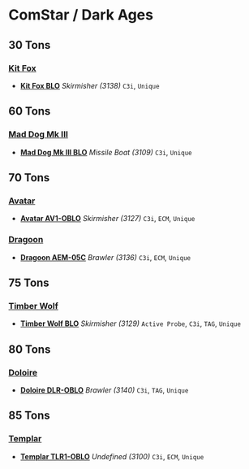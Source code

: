 # ComStar / Dark Ages

## 30 Tons

### [Kit Fox](../../mechs/kit_fox.md)
- [**Kit Fox BLO**](../../mechs/kit_fox/kit_fox_blo.md) *Skirmisher (3138)* `C3i`, `Unique`

## 60 Tons

### [Mad Dog Mk III](../../mechs/mad_dog_mk_iii.md)
- [**Mad Dog Mk III BLO**](../../mechs/mad_dog_mk_iii/mad_dog_mk_iii_blo.md) *Missile Boat (3109)* `C3i`, `Unique`

## 70 Tons

### [Avatar](../../mechs/avatar.md)
- [**Avatar AV1-OBLO**](../../mechs/avatar/avatar_av1-oblo.md) *Skirmisher (3127)* `C3i`, `ECM`, `Unique`

### [Dragoon](../../mechs/dragoon.md)
- [**Dragoon AEM-05C**](../../mechs/dragoon/dragoon_aem-05c.md) *Brawler (3136)* `C3i`, `ECM`, `Unique`

## 75 Tons

### [Timber Wolf](../../mechs/timber_wolf.md)
- [**Timber Wolf BLO**](../../mechs/timber_wolf/timber_wolf_blo.md) *Skirmisher (3129)* `Active Probe`, `C3i`, `TAG`, `Unique`

## 80 Tons

### [Doloire](../../mechs/doloire.md)
- [**Doloire DLR-OBLO**](../../mechs/doloire/doloire_dlr-oblo.md) *Brawler (3140)* `C3i`, `TAG`, `Unique`

## 85 Tons

### [Templar](../../mechs/templar.md)
- [**Templar TLR1-OBLO**](../../mechs/templar/templar_tlr1-oblo.md) *Undefined (3100)* `C3i`, `ECM`, `Unique`
